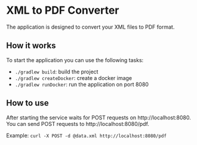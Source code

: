 # XML to PDF Converter
The application is designed to convert your XML files to PDF format.

## How it works
To start the application you can use the following tasks:

- `./gradlew build`: build the project
- `./gradlew createDocker`: create a docker image
- `./gradlew runDocker`: run the application on port 8080

## How to use
After starting the service waits for POST requests on http://localhost:8080. You can send POST requests to http://localhost:8080/pdf.

Example:
`curl -X POST -d @data.xml http://localhost:8080/pdf`
